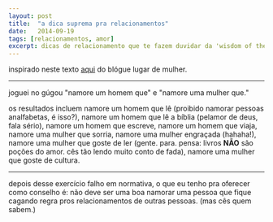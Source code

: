 ```yaml
---
layout: post
title:  "a dica suprema pra relacionamentos"
date:   2014-09-19
tags: [relacionamentos, amor]
excerpt: dicas de relacionamento que te fazem duvidar da 'wisdom of the crowd'.
---
```

 
inspirado neste texto [aqui](http://lugardemulher.com.br/3-truques-para-secar-a-barriga/) do blógue lugar de mulher.

___

joguei no gúgou "namore um homem que" e "namore uma mulher que."  

os resultados incluem  namore um homem que lê (proibido namorar pessoas analfabetas, é isso?), namore um homem que lê a bíblia (pelamor de deus, fala sério), namore um homem que escreve, namore um homem que viaja, namore uma mulher que sorria, namore uma mulher engraçada (hahaha!), namore uma mulher que goste de ler (gente. para. pensa: livros __NÃO__ são poções do amor.  cês tão lendo muito conto de fada), namore uma mulher que goste de cultura.

___

depois desse exercício falho em normativa, o que eu tenho pra oferecer como conselho é: não deve ser uma boa namorar uma pessoa que fique cagando regra pros relacionamentos de outras pessoas.  (mas cês quem sabem.) 